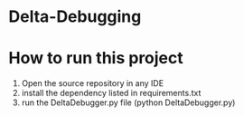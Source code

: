 # Delta-Debugging

# How to run this project
1. Open the source repository in any IDE
2. install the dependency listed in requirements.txt
3. run the DeltaDebugger.py file (python DeltaDebugger.py)



